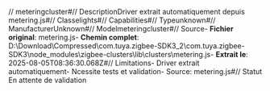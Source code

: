 // meteringcluster#// DescriptionDriver extrait automatiquement depuis metering.js#// Classelights#// Capabilities#// Typeunknown#// ManufacturerUnknown#// Modelmeteringcluster#// Source- **Fichier original**: metering.js- **Chemin complet**: D:\Download\Compressed\com.tuya.zigbee-SDK3_2\com.tuya.zigbee-SDK3\node_modules\zigbee-clusters\lib\clusters\metering.js- **Extrait le**: 2025-08-05T08:36:30.068Z#// Limitations- Driver extrait automatiquement- Ncessite tests et validation- Source: metering.js#// Statut En attente de validation